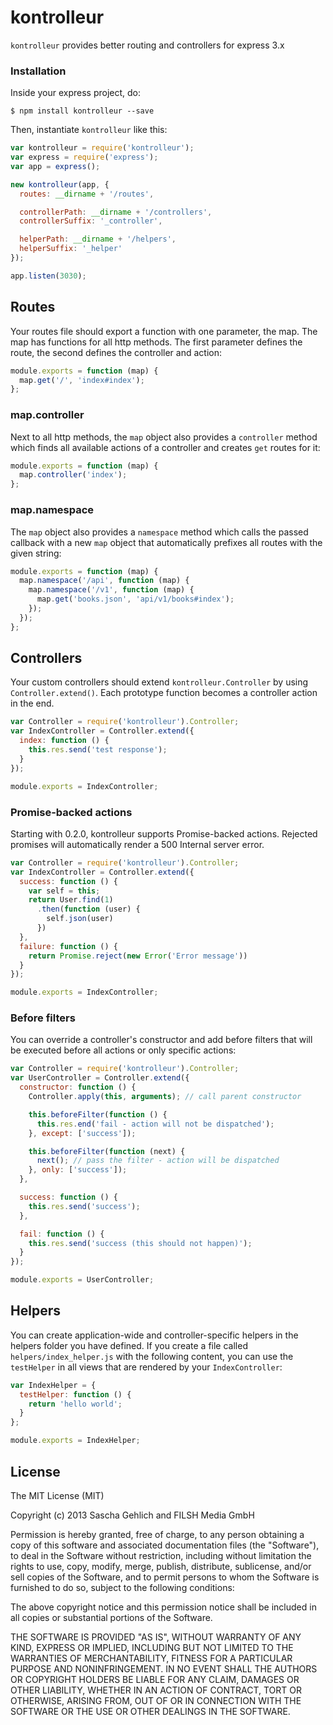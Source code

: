 kontrolleur
===========

`kontrolleur` provides better routing and controllers for express 3.x

### Installation

Inside your express project, do:

`$ npm install kontrolleur --save`

Then, instantiate `kontrolleur` like this:

```js
var kontrolleur = require('kontrolleur');
var express = require('express');
var app = express();

new kontrolleur(app, {
  routes: __dirname + '/routes',

  controllerPath: __dirname + '/controllers',
  controllerSuffix: '_controller',

  helperPath: __dirname + '/helpers',
  helperSuffix: '_helper'
});

app.listen(3030);
```

## Routes

Your routes file should export a function with one parameter, the map. The map has functions for all http methods. The first parameter defines the route, the second
defines the controller and action:

```js
module.exports = function (map) {
  map.get('/', 'index#index');
};
```

### map.controller

Next to all http methods, the `map` object also provides a `controller` method which finds all available actions of a controller and creates `get` routes for it:

```js
module.exports = function (map) {
  map.controller('index');
};
```

### map.namespace

The `map` object also provides a `namespace` method which calls the passed callback with a new `map` object that automatically prefixes all routes with the given string:

```js
module.exports = function (map) {
  map.namespace('/api', function (map) {
    map.namespace('/v1', function (map) {
      map.get('books.json', 'api/v1/books#index');
    });
  });
};
```

## Controllers

Your custom controllers should extend `kontrolleur.Controller` by using `Controller.extend()`. Each prototype function becomes a controller action in the end.

```js
var Controller = require('kontrolleur').Controller;
var IndexController = Controller.extend({
  index: function () {
    this.res.send('test response');
  }
});

module.exports = IndexController;
```


### Promise-backed actions

Starting with 0.2.0, kontrolleur supports Promise-backed actions. Rejected promises will automatically render a 500 Internal server error.

```js
var Controller = require('kontrolleur').Controller;
var IndexController = Controller.extend({
  success: function () {
    var self = this;
    return User.find(1)
      .then(function (user) {
        self.json(user)
      })
  },
  failure: function () {
    return Promise.reject(new Error('Error message'))
  }
});

module.exports = IndexController;
```

### Before filters

You can override a controller's constructor and add before filters that will be executed before all actions or only specific actions:

```js
var Controller = require('kontrolleur').Controller;
var UserController = Controller.extend({
  constructor: function () {
    Controller.apply(this, arguments); // call parent constructor

    this.beforeFilter(function () {
      this.res.end('fail - action will not be dispatched');
    }, except: ['success']);

    this.beforeFilter(function (next) {
      next(); // pass the filter - action will be dispatched
    }, only: ['success']);
  },

  success: function () {
    this.res.send('success');
  },

  fail: function () {
    this.res.send('success (this should not happen)');
  }
});

module.exports = UserController;
```

## Helpers

You can create application-wide and controller-specific helpers in the helpers folder you have defined. If you create a file called `helpers/index_helper.js` with the following content, you can use the `testHelper` in all views that are rendered by your `IndexController`:

```js
var IndexHelper = {
  testHelper: function () {
    return 'hello world';
  }
};

module.exports = IndexHelper;
```

## License

The MIT License (MIT)

Copyright (c) 2013 Sascha Gehlich and FILSH Media GmbH

Permission is hereby granted, free of charge, to any person obtaining a copy of this software and associated documentation files (the "Software"), to deal in the Software without restriction, including without limitation the rights to use, copy, modify, merge, publish, distribute, sublicense, and/or sell copies of the Software, and to permit persons to whom the Software is furnished to do so, subject to the following conditions:

The above copyright notice and this permission notice shall be included in all copies or substantial portions of the Software.

THE SOFTWARE IS PROVIDED "AS IS", WITHOUT WARRANTY OF ANY KIND, EXPRESS OR IMPLIED, INCLUDING BUT NOT LIMITED TO THE WARRANTIES OF MERCHANTABILITY, FITNESS FOR A PARTICULAR PURPOSE AND NONINFRINGEMENT. IN NO EVENT SHALL THE AUTHORS OR COPYRIGHT HOLDERS BE LIABLE FOR ANY CLAIM, DAMAGES OR OTHER LIABILITY, WHETHER IN AN ACTION OF CONTRACT, TORT OR OTHERWISE, ARISING FROM, OUT OF OR IN CONNECTION WITH THE SOFTWARE OR THE USE OR OTHER DEALINGS IN THE SOFTWARE.
